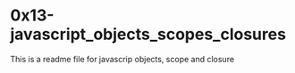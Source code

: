 # 0x13-javascript_objects_scopes_closures
This is a readme file for javascrip objects, scope and closure
